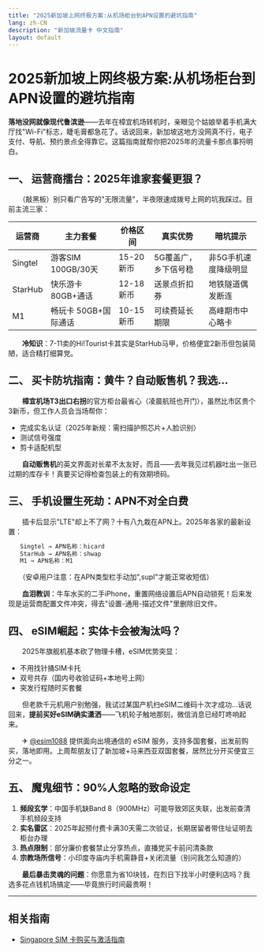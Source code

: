 ```yaml
---
title: "2025新加坡上网终极方案:从机场柜台到APN设置的避坑指南"
lang: zh-CN
description: "新加坡流量卡 中文指南"
layout: default
---
```

# 2025新加坡上网终极方案:从机场柜台到APN设置的避坑指南

**落地没网就像现代鲁滨逊**——去年在樟宜机场转机时，亲眼见个姑娘举着手机满大厅找"Wi-Fi"标志，睫毛膏都急花了。话说回来，新加坡这地方没网真不行，电子支付、导航、预约景点全得靠它。这篇指南就帮你把2025年的流量卡那点事捋明白。

## 一、 运营商擂台：2025年谁家套餐更狠？

　　（敲黑板）别只看广告写的"无限流量"，半夜限速成拨号上网的坑我踩过。目前主流三家：

| 运营商 | 主力套餐              | 价格区间     | 真实优势                     | 暗坑提示               |
|--------|-----------------------|--------------|------------------------------|------------------------|
| Singtel| 游客SIM 100GB/30天    | 15-20新币    | 5G覆盖广，乡下信号稳         | 非5G手机速度降级明显   |
| StarHub| 快乐游卡 80GB+通话    | 12-18新币    | 送景点折扣券                 | 地铁隧道偶发断连       |
| M1     | 畅玩卡 50GB+国际通话  | 10-15新币    | 可续费延长期限               | 高峰期市中心略卡       |

　　**冷知识**：7-11卖的Hi!Tourist卡其实是StarHub马甲，价格便宜2新币但包装简陋，适合精打细算党。

## 二、 买卡防坑指南：黄牛？自动贩售机？我选...

　　**樟宜机场T3出口右拐**的官方柜台最省心（凌晨航班也开门），虽然比市区贵个3新币，但工作人员会当场帮你：
- 完成实名认证（2025年新规：需扫描护照芯片+人脸识别）
- 测试信号强度
- 剪卡适配机型

　　**自动贩售机**的英文界面对长辈不太友好，而且——去年我见过机器吐出一张已过期的库存卡！真要买记得检查包装上的有效期喷码。

## 三、 手机设置生死劫：APN不对全白费

　　插卡后显示"LTE"却上不了网？十有八九栽在APN上。2025年各家的最新设置：
```markdown
　　Singtel → APN名称：hicard
　　StarHub → APN名称：shwap
　　M1 → APN名称：M1
```
　　（安卓用户注意：在APN类型栏手动加",supl"才能正常收短信）

　　**血泪教训**：牛车水买的二手iPhone，重置网络设置后APN自动锁死！后来发现是运营商配置文件冲突，得去"设置-通用-描述文件"里删除旧文件。

## 四、 eSIM崛起：实体卡会被淘汰吗？

　　2025年旗舰机基本砍了物理卡槽，eSIM优势突显：
- 不用找针捅SIM卡托
- 双号共存（国内号收验证码+本地号上网）
- 突发行程随时买套餐

　　但老款千元机用户别勉强，我试过某国产机扫eSIM二维码十次才成功...话说回来，**提前买好eSIM确实潇洒**——飞机轮子触地那刻，微信消息已经叮咚响起来。

　　✈ [@esim1088](https://t.me/s/esim1088) 提供面向出境通信的 eSIM 服务，支持多国套餐，出发前购买，落地即用。上周帮朋友订了新加坡+马来西亚双国套餐，居然比分开买便宜三分之一。

## 五、 魔鬼细节：90%人忽略的致命设定

1.  **频段玄学**：中国手机缺Band 8（900MHz）可能导致郊区失联，出发前查清手机频段支持
2.  **实名雷区**：2025年起预付费卡满30天需二次验证，长期居留者带住址证明去柜台办理
3.  **热点限制**：部分廉价套餐禁止分享热点，直播党买卡前问清条款
4.  **宗教场所信号**：小印度寺庙内手机需静音+关闭流量（别问我怎么知道的）

　　**最后暴击灵魂的问题**：你愿意为省10块钱，在烈日下找半小时便利店吗？我选多花点钱机场搞定——毕竟旅行时间最贵啊！

<!-- crosslink -->
---

## 相关指南

- [Singapore SIM 卡购买与激活指南](https://faciylike.github.io/singapore-sim-guides)
